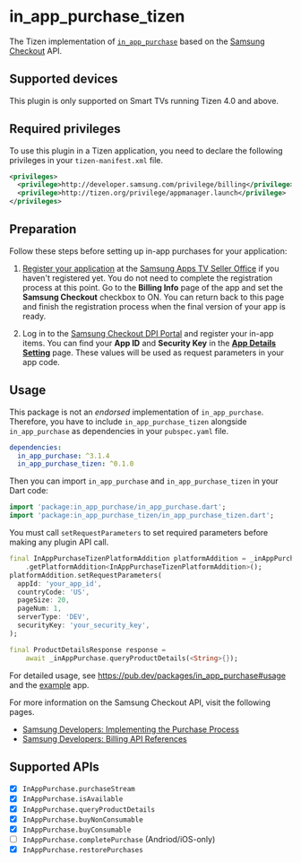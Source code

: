 # in_app_purchase_tizen

The Tizen implementation of [`in_app_purchase`](https://pub.dev/packages/in_app_purchase) based on the [Samsung Checkout](https://developer.samsung.com/smarttv/develop/guides/samsung-checkout/samsung-checkout.html) API.

## Supported devices

This plugin is only supported on Smart TVs running Tizen 4.0 and above.

## Required privileges

To use this plugin in a Tizen application, you need to declare the following privileges in your `tizen-manifest.xml` file.

```xml
<privileges>
  <privilege>http://developer.samsung.com/privilege/billing</privilege>
  <privilege>http://tizen.org/privilege/appmanager.launch</privilege>
</privileges>
```

## Preparation

Follow these steps before setting up in-app purchases for your application:

1. [Register your application](https://github.com/flutter-tizen/flutter-tizen/blob/master/doc/publish-app.md) at the [Samsung Apps TV Seller Office](https://seller.samsungapps.com/tv) if you haven't registered yet. You do not need to complete the registration process at this point. Go to the **Billing Info** page of the app and set the **Samsung Checkout** checkbox to ON. You can return back to this page and finish the registration process when the final version of your app is ready.

2. Log in to the [Samsung Checkout DPI Portal](https://dpi.samsungcheckout.com) and register your in-app items. You can find your **App ID** and **Security Key** in the [**App Details Setting**](https://dpi.samsungcheckout.com/settings/appdetails) page. These values will be used as request parameters in your app code.

## Usage

This package is not an _endorsed_ implementation of `in_app_purchase`. Therefore, you have to include `in_app_purchase_tizen` alongside `in_app_purchase` as dependencies in your `pubspec.yaml` file.

```yaml
dependencies:
  in_app_purchase: ^3.1.4
  in_app_purchase_tizen: ^0.1.0
```

Then you can import `in_app_purchase` and `in_app_purchase_tizen` in your Dart code:

```dart
import 'package:in_app_purchase/in_app_purchase.dart';
import 'package:in_app_purchase_tizen/in_app_purchase_tizen.dart';
```

You must call `setRequestParameters` to set required parameters before making any plugin API call.

```dart
final InAppPurchaseTizenPlatformAddition platformAddition = _inAppPurchase
    .getPlatformAddition<InAppPurchaseTizenPlatformAddition>();
platformAddition.setRequestParameters(
  appId: 'your_app_id',
  countryCode: 'US',
  pageSize: 20,
  pageNum: 1,
  serverType: 'DEV',
  securityKey: 'your_security_key',
);

final ProductDetailsResponse response =
    await _inAppPurchase.queryProductDetails(<String>{});
```

For detailed usage, see https://pub.dev/packages/in_app_purchase#usage and the [example](example/lib) app.

For more information on the Samsung Checkout API, visit the following pages.

- [Samsung Developers: Implementing the Purchase Process](https://developer.samsung.com/smarttv/develop/guides/samsung-checkout/implementing-the-purchase-process.html)
- [Samsung Developers: Billing API References](https://developer.samsung.com/smarttv/develop/api-references/samsung-product-api-references/billing-api.html)

## Supported APIs

- [x] `InAppPurchase.purchaseStream`
- [x] `InAppPurchase.isAvailable`
- [x] `InAppPurchase.queryProductDetails`
- [x] `InAppPurchase.buyNonConsumable`
- [x] `InAppPurchase.buyConsumable`
- [ ] `InAppPurchase.completePurchase` (Andriod/iOS-only)
- [x] `InAppPurchase.restorePurchases`
